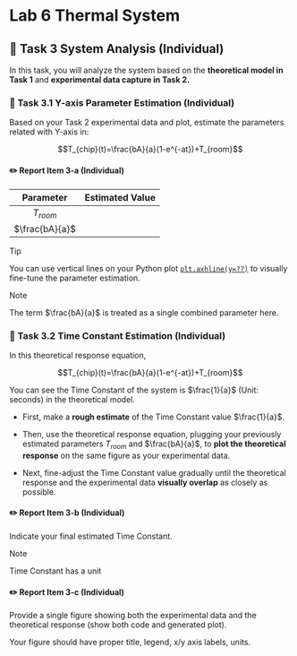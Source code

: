 # Lab 6 Thermal System

## :dart: Task 3 System Analysis (Individual)

In this task, you will analyze the system based on the **theoretical model in Task 1** and **experimental data capture in Task 2.**

### 📌 Task 3.1 Y-axis Parameter Estimation (Individual)

Based on your Task 2 experimental data and plot, estimate the parameters related with Y-axis in:

$$T_{chip}(t)=\frac{bA}{a}(1-e^{-at})+T_{room}$$

#### :pencil2:  Report Item 3-a (Individual)

| **Parameter**                       | **Estimated Value** | 
|:--------------:|:------------------:|
| $T_{room}$ |                    |           |     
| $\frac{bA}{a}$ |                    |           |     

> [!TIP]
> You can use vertical lines on your Python plot [`plt.axhline(y=??)`](https://matplotlib.org/stable/api/_as_gen/matplotlib.pyplot.axhline.html) to visually fine-tune the parameter estimation.

> [!NOTE]
> The term $\frac{bA}{a}$ is treated as a single combined parameter here.

### 📌 Task 3.2 Time Constant Estimation (Individual)

In this theoretical response equation,

$$T_{chip}(t)=\frac{bA}{a}(1-e^{-at})+T_{room}$$

You can see the Time Constant of the system is $\frac{1}{a}$ (Unit: seconds) in the theoretical model.

* First, make a **rough estimate** of the Time Constant value $\frac{1}{a}$.

* Then, use the theoretical response equation, plugging your previously estimated parameters $T_{room}$ and $\frac{bA}{a}$, to **plot the theoretical response** on the same figure as your experimental data.

* Next, fine-adjust the Time Constant value gradually until the theoretical response and the experimental data **visually overlap** as closely as possible.

#### :pencil2:  Report Item 3-b (Individual)
Indicate your final estimated Time Constant.

> [!NOTE]
> Time Constant has a unit

#### :pencil2:  Report Item 3-c (Individual)
Provide a single figure showing both the experimental data and the theoretical response (show both code and generated plot).

Your figure should have proper title, legend, x/y axis labels, units.




